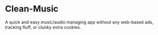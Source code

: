 # Clean-Music
A quick and easy music/audio managing app without any web-based ads, tracking fluff, or clunky extra cookies.
